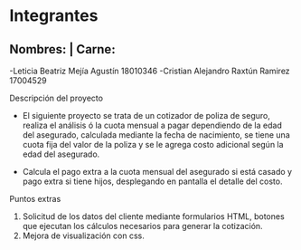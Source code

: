 # Integrantes

Nombres:							|   Carne:
----------------------------------------------------      
-Leticia Beatriz Mejía Agustín 18010346
-Cristian Alejandro Raxtún Ramirez 17004529


Descripción del proyecto

 - El siguiente proyecto se trata de un cotizador de poliza de seguro, realiza el análisis ó la cuota mensual a pagar dependiendo de la edad
   del asegurado, calculada mediante la fecha de nacimiento, se tiene una cuota fija del valor de la poliza y se le agrega costo adicional según 
   la edad del asegurado.
   
 - Calcula el pago extra a la cuota mensual del asegurado si está casado y pago extra si tiene hijos, desplegando en pantalla el detalle del costo.
 
Puntos extras

1. Solicitud de los datos del cliente mediante formularios HTML, botones que ejecutan los cálculos necesarios para generar la cotización.
2. Mejora de visualización con css.




